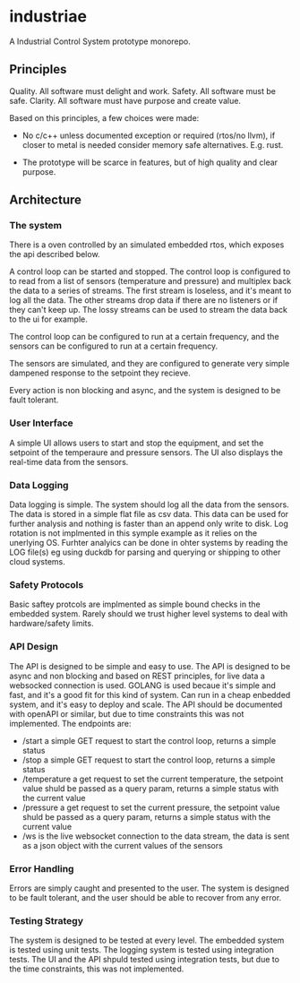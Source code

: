 # industriae

A Industrial Control System prototype monorepo.

## Principles

Quality. All software must delight and work.
Safety.  All software must be safe.
Clarity. All software must have purpose and create value.

Based on this principles, a few choices were made:

*   No c/c++ unless documented exception or required (rtos/no llvm), if closer to metal is needed consider memory safe alternatives. E.g. rust.

*   The prototype will be scarce in features, but of high quality and clear purpose.

## Architecture

### The system

There is a oven controlled by an simulated embedded rtos, which exposes the api described below.

A control loop can be started and stopped. The control loop is configured to to read from a list of sensors (temperature and pressure) and multiplex back the data to a series of streams. The first stream is loseless, and it's meant to log all the data. The other streams drop data if there are no listeners or if they can't keep up. The lossy streams can be used to stream the data back to the ui for example.

The control loop can be configured to run at a certain frequency, and the sensors can be configured to run at a certain frequency.

The sensors are simulated, and they are configured to generate very simple dampened response to the setpoint they recieve.

Every action is non blocking and async, and the system is designed to be fault tolerant.

### User Interface

A simple UI allows users to start and stop the equipment, and set the setpoint of the temperaure and pressure sensors. The UI also displays the real-time data from the sensors.

### Data Logging

Data logging is simple. The system should log all the data from the sensors. The data is stored in a simple flat file as csv data. This data can be used for further analysis and nothing is faster than an append only write to disk.
Log rotation is not implmented in this symple example as it relies on the unerlying OS.
Furhter analyics can be done in ohter systems by reading the LOG file(s) eg using duckdb for parsing and querying or shipping to other cloud systems.

### Safety Protocols

Basic saftey protcols are implmented as simple bound checks in the embedded system.
Rarely should we trust higher level systems to deal with hardware/safety limits.

### API Design

The API is designed to be simple and easy to use. The API is designed to be async and non blocking and based on REST principles, for live data a websocked connection is used. GOLANG is used becaue it's simple and fast, and it's a good fit for this kind of system. Can run in a cheap enbedded system, and it's easy to deploy and scale. 
The API should be documented with openAPI or similar, but due to time constraints this was not implemented.
The endpoints are:
-  /start a simple GET request to start the control loop, returns a simple status
-  /stop a simple GET request to start the control loop, returns a simple status
-  /temperature a get request to set the current temperature, the setpoint value shuld be passed as a query param, returns a simple status with the current value
-  /pressure a get request to set the current pressure, the setpoint value shuld be passed as a query param, returns a simple status with the current value
- /ws is the live websocket connection to the data stream, the data is sent as a json object with the current values of the sensors


### Error Handling

Errors are simply caught and presented to the user. The system is designed to be fault tolerant, and the user should be able to recover from any error.

### Testing Strategy

The system is designed to be tested at every level. The embedded system is tested using unit tests.  The logging system is tested using integration tests.
The UI and the API shpuld tested using integration tests, but due to the time constraints, this was not implemented.

